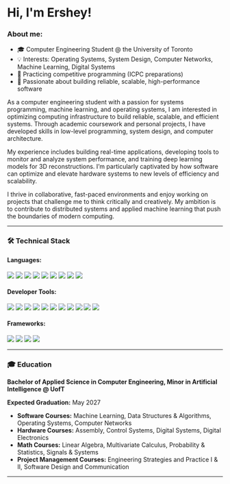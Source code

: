 # Hi, I'm Ershey!

<h3 align="left">About me:</h3>

- 🎓 Computer Engineering Student @ the University of Toronto  
- 💡 Interests: Operating Systems, System Design, Computer Networks, Machine Learning, Digital Systems  
- 🌱 Practicing competitive programming (ICPC preparations)  
- 🚀 Passionate about building reliable, scalable, high-performance software

<p align="left">
As a computer engineering student with a passion for systems programming, machine learning, and operating systems, 
I am interested in optimizing computing infrastructure to build reliable, scalable, and efficient systems. 
Through academic coursework and personal projects, I have developed skills in low-level programming, 
system design, and computer architecture.
</p>
<p align="left">
My experience includes building real-time applications, developing tools to monitor and analyze system performance, 
and training deep learning models for 3D reconstructions. I’m particularly captivated by how software can optimize 
and elevate hardware systems to new levels of efficiency and scalability.
</p>
<p align="left">
I thrive in collaborative, fast-paced environments and enjoy working on projects that challenge me to think critically 
and creatively. My ambition is to contribute to distributed systems and applied machine learning 
that push the boundaries of modern computing.
</p>

<hr/>

<h3 align="left">🛠️ Technical Stack</h3>

<h4 align="left">Languages:</h4>
<p align="left">
  <img src="https://img.shields.io/badge/C-000000?style=flat&logo=c&logoColor=white" />
  <img src="https://img.shields.io/badge/C++-00599C?style=flat&logo=c%2B%2B&logoColor=white" />
  <img src="https://img.shields.io/badge/Python-3776AB?style=flat&logo=python&logoColor=white" />
  <img src="https://img.shields.io/badge/SQL-003B57?style=flat&logo=postgresql&logoColor=white" />
  <img src="https://img.shields.io/badge/HTML5-E34F26?style=flat&logo=html5&logoColor=white" />
  <img src="https://img.shields.io/badge/CSS3-1572B6?style=flat&logo=css3&logoColor=white" />
  <img src="https://img.shields.io/badge/Matlab-0076A8?style=flat&logo=mathworks&logoColor=white" />
  <img src="https://img.shields.io/badge/SystemsVerilog-FF6F00?style=flat&logo=verilog&logoColor=white" />
  <img src="https://img.shields.io/badge/Nios%20II-0071C5?style=flat&logo=intel&logoColor=white" />
</p>

<h4 align="left">Developer Tools:</h4>
<p align="left">
  <img src="https://img.shields.io/badge/Arduino-00979D?style=flat&logo=arduino&logoColor=white" />
  <img src="https://img.shields.io/badge/Git-F05032?style=flat&logo=git&logoColor=white" />
  <img src="https://img.shields.io/badge/GitLab-FC6D26?style=flat&logo=gitlab&logoColor=white" />
  <img src="https://img.shields.io/badge/VS%20Code-007ACC?style=flat&logo=visual-studio-code&logoColor=white" />
  <img src="https://img.shields.io/badge/Quartus%20Prime-007ACC?style=flat&logo=intel&logoColor=white" />
  <img src="https://img.shields.io/badge/ModelSim-00599C?style=flat&logo=mentor&logoColor=white" />
  <img src="https://img.shields.io/badge/Azure-0089D6?style=flat&logo=microsoftazure&logoColor=white" />
  <img src="https://img.shields.io/badge/Bash-121011?style=flat&logo=gnu-bash&logoColor=white" />
  <img src="https://img.shields.io/badge/Shell-FFD500?style=flat&logo=gnubash&logoColor=black" />
  <img src="https://img.shields.io/badge/Linux-FCC624?style=flat&logo=linux&logoColor=black" />
  <img src="https://img.shields.io/badge/CUDA-76B900?style=flat&logo=nvidia&logoColor=white" />
</p>

<h4 align="left">Frameworks:</h4>
<p align="left">
  <img src="https://img.shields.io/badge/PyTorch-EE4C2C?style=flat&logo=pytorch&logoColor=white" />
  <img src="https://img.shields.io/badge/TensorFlow-FF6F00?style=flat&logo=tensorflow&logoColor=white" />
  <img src="https://img.shields.io/badge/NumPy-013243?style=flat&logo=numpy&logoColor=white" />
  <img src="https://img.shields.io/badge/Docker-2496ED?style=flat&logo=docker&logoColor=white" />
</p>

<hr/>

<h3 align="left">🎓 Education</h3>

<p><strong>Bachelor of Applied Science in Computer Engineering, Minor in Artificial Intelligence @ UofT</strong></p>
<p><strong>Expected Graduation:</strong> May 2027</p>

<ul style="margin-top: 0.75rem;">
  <li><strong>Software Courses:</strong> Machine Learning, Data Structures &amp; Algorithms, Operating Systems, Computer Networks</li>
  <li><strong>Hardware Courses:</strong> Assembly, Control Systems, Digital Systems, Digital Electronics</li>
  <li><strong>Math Courses:</strong> Linear Algebra, Multivariate Calculus, Probability &amp; Statistics, Signals &amp; Systems</li>
  <li><strong>Project Management Courses:</strong> Engineering Strategies and Practice I &amp; II, Software Design and Communication</li>
</ul>

<hr/>
